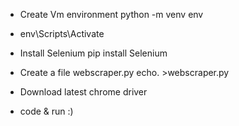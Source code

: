 - Create Vm environment
python -m venv env

- env\Scripts\Activate

- Install Selenium
pip install Selenium

- Create a file webscraper.py
echo. >webscraper.py

- Download latest chrome driver

- code & run :)